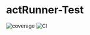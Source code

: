# actRunner-Test

![coverage](https://bc2-silicon.biozentrum.uni-wuerzburg.de/jub29yk/actRunner-Test/raw/branch/badges/tests/badges/coverage.svg)
![CI](https://bc2-silicon.biozentrum.uni-wuerzburg.de/jub29yk/actRunner-Test/raw/branch/badges/tests/badges/tests.svg)
